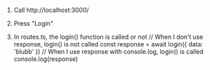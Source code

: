 1. Call http://localhost:3000/
2. Press "Login"

3. In routes.ts, the login() function is called or not
   // When I don't use response, login() is not called
   const response = await login({ data: 'blubb' })
   // When I use response with console.log, login() is called
   console.log(response)
